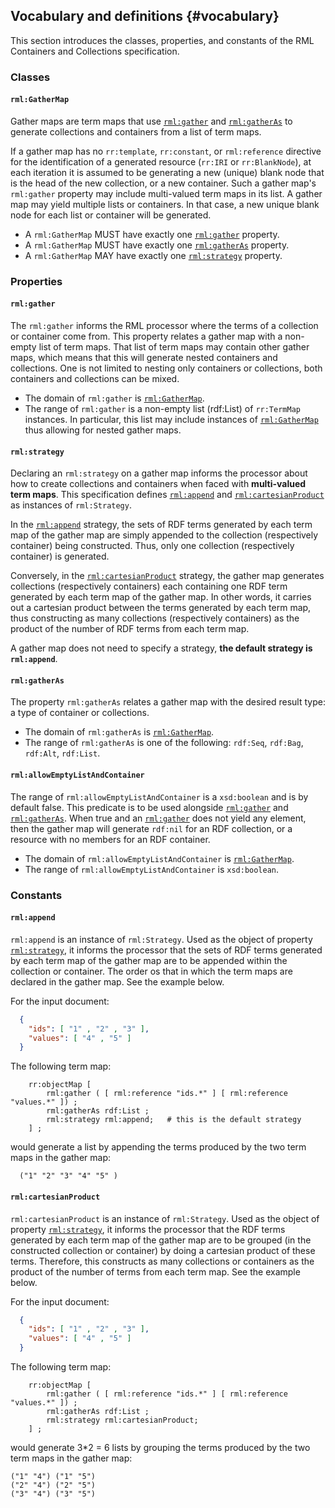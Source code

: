 ## Vocabulary and definitions {#vocabulary}

This section introduces the classes, properties, and constants of the RML Containers and Collections specification.

### Classes

#### `rml:GatherMap`
Gather maps are term maps that use [`rml:gather`](#rml-gather) and [`rml:gatherAs`](#rml-gatheras) to generate collections and containers from a list of term maps. 

If a gather map has no `rr:template`, `rr:constant`, or `rml:reference` directive for the identification of a generated resource (`rr:IRI` or `rr:BlankNode`), at each iteration it is assumed to be generating a new (unique) blank node that is the head of the new collection, or a new container. Such a gather map's `rml:gather` property may include multi-valued term maps in its list. A gather map may yield multiple lists or containers. In that case, a new unique blank node for each list or container will be generated.

<!-- TODO: POINT TO EXAMPLE -->

* A `rml:GatherMap` MUST have exactly one [`rml:gather`](#rml-gather) property.
* A `rml:GatherMap` MUST have exactly one [`rml:gatherAs`](#rml-gatheras) property.
* A `rml:GatherMap` MAY have exactly one [`rml:strategy`](#rml-strategy) property.

### Properties

#### `rml:gather`

The `rml:gather` informs the RML processor where the terms of a collection or container come from. This property relates a gather map with a non-empty list of term maps. 
That list of term maps may contain other gather maps, which means that this will generate nested containers and collections. One is not limited to nesting only containers or collections, both containers and collections can be mixed.

* The domain of `rml:gather` is [`rml:GatherMap`](#rml-gathermap).
* The range of `rml:gather` is a non-empty list (rdf:List) of `rr:TermMap` instances. In particular, this list may include instances of [`rml:GatherMap`](#rml-gathermap) thus allowing for nested gather maps.


#### `rml:strategy`

Declaring an `rml:strategy` on a gather map informs the processor about how to create collections and containers when faced with **multi-valued term maps**.
This specification defines [`rml:append`](#rml-append) and [`rml:cartesianProduct`](#rml-cartesianproduct) as instances of `rml:Strategy`. 

In the [`rml:append`](#rml-append) strategy, the sets of RDF terms generated by each term map of the gather map are simply appended to the collection (respectively container) being constructed. Thus, only one collection (respectively container) is generated.

Conversely, in the [`rml:cartesianProduct`](#rml-cartesianproduct) strategy, the gather map generates collections (respectively containers) each containing one RDF term generated by each term map of the gather map. In other words, it carries out a cartesian product between the terms generated by each term map, thus constructing as many collections (respectively containers) as the product of the number of RDF terms from each term map. 

A gather map does not need to specify a strategy, **the default strategy is `rml:append`**.

#### `rml:gatherAs`

The property `rml:gatherAs` relates a gather map with the desired result type: a type of container or collections.

* The domain of `rml:gatherAs` is [`rml:GatherMap`](#rml-gathermap).
* The range of `rml:gatherAs` is one of the following: `rdf:Seq`, `rdf:Bag`, `rdf:Alt`, `rdf:List`.

#### `rml:allowEmptyListAndContainer`
The range of `rml:allowEmptyListAndContainer` is a `xsd:boolean` and is by default false. This predicate is to be used alongside [`rml:gather`](#rml-gather) and [`rml:gatherAs`](#rml-gatheras). When true and an [`rml:gather`](#rml-gather) does not yield any element, then the gather map will generate `rdf:nil` for an RDF collection, or a resource with no members for an RDF container.

* The domain of `rml:allowEmptyListAndContainer` is [`rml:GatherMap`](#rml-gathermap).
* The range of `rml:allowEmptyListAndContainer` is `xsd:boolean`.

### Constants

#### `rml:append`

`rml:append` is an instance of `rml:Strategy`. 
Used as the object of property [`rml:strategy`](rml-strategy), it informs the processor that the sets of RDF terms generated by each term map of the gather map are to be appended within the collection or container. The order os that in which the term maps are declared in the gather map. See the example below.


For the input document:
```json
  { 
    "ids": [ "1" , "2" , "3" ],
    "values": [ "4" , "5" ] 
  }
```

The following term map:
```turtle
    rr:objectMap [
        rml:gather ( [ rml:reference "ids.*" ] [ rml:reference "values.*" ]) ;
        rml:gatherAs rdf:List ;
        rml:strategy rml:append;   # this is the default strategy
    ] ;
```

would generate a list by appending the terms produced by the two term maps in the gather map:
```turtle
  ("1" "2" "3" "4" "5" )
```


#### `rml:cartesianProduct`

`rml:cartesianProduct` is an instance of `rml:Strategy`. 
Used as the object of property [`rml:strategy`](rml-strategy), it informs the processor that the RDF terms generated by each term map of the gather map are to be grouped (in the constructed collection or container) by doing a cartesian product of these terms.
Therefore, this constructs as many collections or containers as the product of the number of terms from each term map.
See the example below.

For the input document:
```json
  { 
    "ids": [ "1" , "2" , "3" ],
    "values": [ "4" , "5" ] 
  }
```

The following term map:
```turtle
    rr:objectMap [
        rml:gather ( [ rml:reference "ids.*" ] [ rml:reference "values.*" ]) ;
        rml:gatherAs rdf:List ;
        rml:strategy rml:cartesianProduct;
    ] ;
```

would generate 3*2 = 6 lists by grouping the terms produced by the two term maps in the gather map:
```turtle
("1" "4") ("1" "5") 
("2" "4") ("2" "5")
("3" "4") ("3" "5")
```


